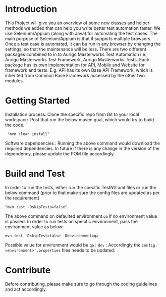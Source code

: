 # Introduction 
This Project will give you an overview of some new classes and helper methods we added that can help you write better test automation faster. We use Selenium/Appium (along with Java) for automating the test cases. 
The main purpose of Selenium/Appium is that it supports multiple browsers. Once a test case is automated, it can be run in any browser by changing the settings, so that the maintenance will be less. 
There are two different packages combined to in to Aurigo Masterworks Test Automation i.e., Aurigo Masterworks Test Framework, Aurigo Masterworks Tests. 
Each package has its own implementation for API, Mobile and Website for framework and tests. E.g. API has its own Base API Framework, which is inherited from Common Base Framework accessed by the other two modules.
 

# Getting Started
Installation process: Clone the specific repo from Git to your local workspace. Post that run the below maven goal, which would try to build the code.
    
     "mvn clean install" 
    
Software dependencies : Running the above command would download the required dependencies. In future if there is any change in the version of the dependency, please update the POM file accordingly.

# Build and Test
In order to run the tests, either run the specific TestNG xml files or run the below command (prior to that make sure the config files are updated as per the requirement) 

    "mvn test -DskipTests=false"
The above command on defaulted environment `qa` if no environment value is passed. In order to run tests on specific environment, pass the environment value as below:

`mvn test -DskipTest=false -Denvironment=qa`

Possible value for environment would be `qa` | `dev` : Accordingly the `config.<environment>'.properties` files needs to be updated.  
    
# Contribute
Before contributing, please make sure to go through the coding guidelines and act accordingly.
